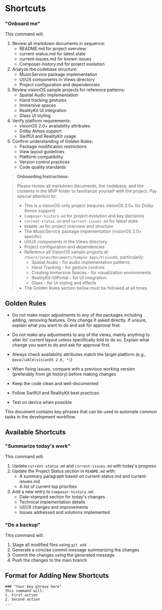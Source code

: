 # Shortcuts

### "Onboard me"
This command will:
1. Review all markdown documents in sequence:
   - README.md for project overview
   - current-status.md for latest state
   - current-issues.md for known issues
   - Composer-history.md for project evolution
2. Analyze the codebase structure:
   - MusicService package implementation
   - UI/UX components in Views directory
   - Project configuration and dependencies
3. Review visionOS sample projects for reference patterns:
   - Spatial Audio implementation
   - Hand tracking gestures
   - Immersive spaces
   - RealityKit UI integration
   - Glass UI styling
4. Verify platform requirements:
   - visionOS 2.0+ availability attributes
   - Dolby Atmos support
   - SwiftUI and RealityKit usage
5. Confirm understanding of Golden Rules:
   - Package modification restrictions
   - View layout guidelines
   - Platform compatibility
   - Version control practices
   - Code quality standards

> **Onboarding Instructions**: 

> Please review all markdown documents, the codebase, and the contents in the MVP folder to familiarize yourself with the project. Pay special attention to:
> - This is a visionOS-only project (requires visionOS 2.0+ for Dolby Atmos support)
> - `Composer-history.md` for project evolution and key decisions
> - `current-status.md` and `current-issues.md` for latest state
> - `README.md` for project overview and structure
> - The MusicService package implementation (visionOS 2.0+ specific)
> - UI/UX components in the Views directory
> - Project configuration and dependencies
> - Reference all VisionOS sample projects at `/Users/jones/Documents/Sample Apps/VisionOS`, particularly:
>   - Spatial Audio - for audio implementation patterns
>   - Hand Tracking - for gesture controls
>   - Creating Immersive Spaces - for visualization environments
>   - RealityKit-UIPortal - for UI integration
>   - Glass - for UI styling and effects
> - The Golden Rules section below must be followed at all times

## Golden Rules

- Do not make major adjustments to any of the packages including adding, removing features. Only change if asked directly. If unsure, explain what you want to do and ask for approval first.

- Do not make any adjustments to any of the views, mainly anything to alter its' current layout unless specifically told to do so. Explain what change you want to do and ask for approval first.

- Always check availability attributes match the target platform (e.g., `@available(visionOS 2.0, *)`)
- When fixing issues, compare with a previous working version (preferably from git history) before making changes
- Keep the code clean and well-documented
- Follow SwiftUI and RealityKit best practices
- Test on device when possible

This document contains key phrases that can be used to automate common tasks in the development workflow.

## Available Shortcuts

### "Summarize today's work"
This command will:
1. Update `current-status.md` and `current-issues.md` with today's progress
2. Update the Project Status section in `README.md` with:
   - A summary paragraph based on current-status.md and current-issues.md
   - A list of current top priorities
3. Add a new entry to `Composer-history.md`:
   - Date-stamped section for today's changes
   - Technical implementation details
   - UI/UX changes and improvements
   - Issues addressed and solutions implemented

### "Do a backup"
This command will:
1. Stage all modified files using `git add .`
2. Generate a concise commit message summarizing the changes
3. Commit the changes using the generated message
4. Push the changes to the main branch

## Format for Adding New Shortcuts
```
### "Your key phrase here"
This command will:
1. First action
2. Second action
...
``` 